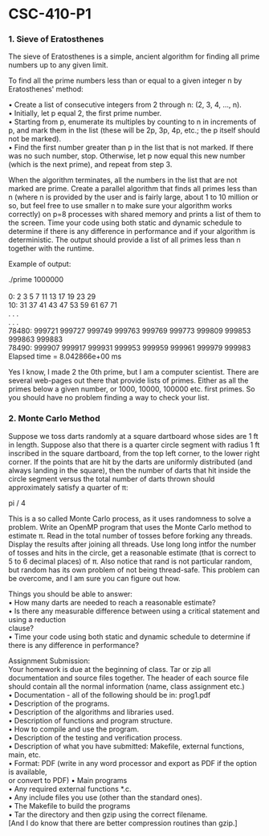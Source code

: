# CSC-410-P1

### 1. Sieve of Eratosthenes

The sieve of Eratosthenes is a simple, ancient algorithm for finding all prime numbers up to any
given limit. 

To find all the prime numbers less than or equal to a given integer n by Eratosthenes' method: <br>

• Create a list of consecutive integers from 2 through n: (2, 3, 4, ..., n).  <br>
• Initially, let p equal 2, the first prime number.  <br>
• Starting from p, enumerate its multiples by counting to n in increments of p, and mark them
in the list (these will be 2p, 3p, 4p, etc.; the p itself should not be marked).<br>
• Find the first number greater than p in the list that is not marked. If there was no such
number, stop. Otherwise, let p now equal this new number (which is the next prime), and
repeat from step 3.  <br>

When the algorithm terminates, all the numbers in the list that are not marked are prime.
Create a parallel algorithm that finds all primes less than n (where n is provided by the user and
is fairly large, about 1 to 10 million or so, but feel free to use smaller n to make sure your algorithm
works correctly) on p=8 processes with shared memory and prints a list of them to the screen. Time
your code using both static and dynamic schedule to determine if there is any difference in
performance and if your algorithm is deterministic. The output should provide a list of all primes
less than n together with the runtime.

Example of output:  <br>

./prime 1000000  <br>
  <br>
 0: 2 3 5 7 11 13 17 19 23 29  <br>
 10: 31 37 41 43 47 53 59 61 67 71  <br>
 . . .  <br>
 . . .  <br>
 78480: 999721 999727 999749 999763 999769 999773 999809 999853 999863 999883  <br>
 78490: 999907 999917 999931 999953 999959 999961 999979 999983  <br>
 Elapsed time = 8.042866e+00 ms  <br>

Yes I know, I made 2 the 0th prime, but I am a computer scientist. There are several web-pages
out there that provide lists of primes. Either as all the primes below a given number, or 1000, 10000,
100000 etc. first primes. So you should have no problem finding a way to check your list.   <br>

### 2. Monte Carlo Method 

Suppose we toss darts randomly at a square dartboard whose sides are 1 ft in length. Suppose also
that there is a quarter circle segment with radius 1 ft inscribed in the square dartboard, from the top
left corner, to the lower right corner. If the points that are hit by the darts are uniformly distributed
(and always landing in the square), then the number of darts that hit inside the circle segment versus
the total number of darts thrown should approximately satisfy a quarter of π:  <br>
  
pi / 4  <br>
  
This is a so called Monte Carlo process, as it uses randomness to solve a problem.
Write an OpenMP program that uses the Monte Carlo method to estimate π. Read in the total
number of tosses before forking any threads. Display the results after joining all threads. Use long
long intfor the number of tosses and hits in the circle, get a reasonable estimate (that is correct to 5 to
6 decimal places) of π. Also notice that rand is not particular random, but random has its own
problem of not being thread-safe. This problem can be overcome, and I am sure you can figure out how.
  
Things you should be able to answer:  <br>
• How many darts are needed to reach a reasonable estimate?  <br>
• Is there any measurable difference between using a critical statement and using a reduction  
clause?  <br>
• Time your code using both static and dynamic schedule to determine if there is any
difference in performance?  <br>

Assignment Submission:  <br>
Your homework is due at the beginning of class. Tar or zip all documentation and source files together.
The header of each source file should contain all the normal information (name, class assignment etc.)<br>
• Documentation - all of the following should be in: prog1.pdf  <br>
• Description of the programs.  <br>
• Description of the algorithms and libraries used.  <br>
• Description of functions and program structure.  <br>
• How to compile and use the program.  <br>
• Description of the testing and verification process.  <br>
• Description of what you have submitted: Makefile, external functions, main, etc.  <br>
• Format: PDF (write in any word processor and export as PDF if the option is available,  <br>
or convert to PDF)
• Main programs  <br>
• Any required external functions *.c.  <br>
• Any include files you use (other than the standard ones).  <br>
• The Makefile to build the programs  <br>
• Tar the directory and then gzip using the correct filename.  <br>
[And I do know that there are better compression routines than gzip.]  <br>


